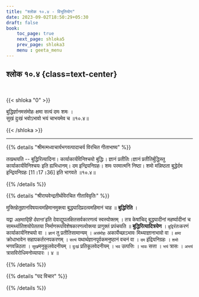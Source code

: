 ```yaml
---
title: "श्लोक १०.४ - विभूतियोग"
date: 2023-09-02T18:50:29+05:30
draft: false
book:
    toc_page: true
    next_page: shloka5
    prev_page: shloka3
    menu : geeta_menu
---
```




## श्लोक १०.४ {class=text-center}

<br/>

{{< shloka  "0"  >}}

बुद्धिर्ज्ञानमसंमोहः क्षमा सत्यं दमः शमः ।  
सुखं दुःखं भवोऽभावो भयं चाभयमेव च ॥१०.४॥  

{{< /shloka >}}

---


{{% details "श्रीमत्मध्वाचार्यभगवत्पादाचर्य विरचित  गीताभाष्य" %}}

तत्प्रथयति -- बुद्धिरित्यादिना। 
कार्याकार्यविनिश्चयो बुद्धिः। 
ज्ञानं प्रतीतिः।ज्ञानं प्रतीतिर्बुद्धिस्तु 
कार्याकार्यविनिश्चयः इति ह्यभिधानम्। 
दम इन्द्रियनिग्रहः। शमः परमात्मनि निष्ठा।
शमो मन्निष्ठता बुद्धेर्दम इन्द्रियनिग्रहः [11।17।36] 
इति भागवते ॥१०.४॥ 

{{% /details %}}



{{% details "श्रीराघवेन्द्रतीर्थविरचित गीताविवृतिः" %}}


मुक्तिहेतुज्ञानविषयत्वमहिमानमुक्त्वा 
बुद्ध्यादिप्रदत्वमहिमानं चाह
॥ **बुद्धिरिति** ।   

यद्वा *अहमादि्हि देवानां* इति देवाद्युपलक्षितसर्वकारणत्वं 
स्वस्योक्तम्‌ । तत्र केषांचिद् बुद्ध्यादीनां महर्ष्यादीनां 
च सामर्थ्यातिशयोपेततया निर्माणरूपविशेषकारणत्वोक्त्या 
प्रागुक्तं प्रपंचयति ॥ **बुद्धिरित्यादित्रयेण** । 
`बुद्वि`रंतःकरणं कार्याकार्यनिश्चयो वा । 
`ज्ञानं` तु प्रतीतिसामान्यम्‌ । 
`असंमोहः` अकार्येच्छाऽभावः मिथ्याज्ञानाभावो वा । 
`क्षमा`  क्रोधाभावेन  सहापकर्तरनपकरणम्‌ । 
`सत्यं` यथार्थज्ञानपूर्वकमनुष्ठानं वचनं वा । 
`दम` इंद्रियनिग्रहः । `शमो` भगवन्निठता । 
`सुख`मनुकूलवेदनीयम्‌ । `दुःखं` प्रतिकूलवेदनीयम्‌ ।
`भव` उत्पत्तिः । `भावः` सत्ता । `भयं` त्रासः । 
`अभयं` त्रासविरोधिमनोव्यापारः । ४ ॥

{{% /details %}}



{{% details "पद विचार" %}}


{{% /details %}}
